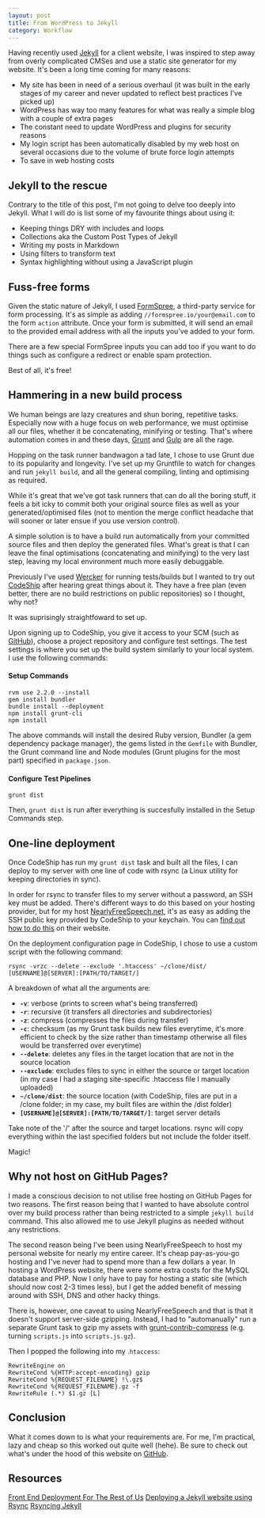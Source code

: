 ```yaml
---
layout: post
title: From WordPress to Jekyll
category: Workflow
---
```


Having recently used [Jekyll](http://jekyllrb.com) for a client website, I was inspired to step away from overly complicated CMSes and use a static site generator for my website. It's been a long time coming for many reasons:

* My site has been in need of a serious overhaul (it was built in the early stages of my career and never updated to reflect best practices I've picked up)
* WordPress has way too many features for what was really a simple blog with a couple of extra pages
* The constant need to update WordPress and plugins for security reasons
* My login script has been automatically disabled by my web host on several occasions due to the volume of brute force login attempts
* To save in web hosting costs

## Jekyll to the rescue

Contrary to the title of this post, I'm not going to delve too deeply into Jekyll. What I will do is list some of my favourite things about using it:

* Keeping things DRY with includes and loops
* Collections aka the Custom Post Types of Jekyll
* Writing my posts in Markdown
* Using filters to transform text
* Syntax highlighting without using a JavaScript plugin

## Fuss-free forms

Given the static nature of Jekyll, I used [FormSpree](http://formspree.io/), a third-party service for form processing. It's as simple as adding `//formspree.io/your@email.com` to the form `action` attribute. Once your form is submitted, it will send an email to the provided email address with all the inputs you've added to your form.

There are a few special FormSpree inputs you can add too if you want to do things such as configure a redirect or enable spam protection.

Best of all, it's free!

## Hammering in a new build process

We human beings are lazy creatures and shun boring, repetitive tasks. Especially now with a huge focus on web performance, we must optimise all our files, whether it be concatenating, minifying or testing. That's where automation comes in and these days, [Grunt](http://gruntjs.com/) and [Gulp](http://gulpjs.com/) are all the rage.

Hopping on the task runner bandwagon a tad late, I chose to use Grunt due to its popularity and longevity. I've set up my Gruntfile to watch for changes and run `jekyll build`, and all the general compiling, linting and optimising as required.

While it's great that we've got task runners that can do all the boring stuff, it feels a bit icky to commit both your original source files as well as your generated/optimised files (not to mention the merge conflict headache that will sooner or later ensue if you use version control). 

A simple solution is to have a build run automatically from your committed source files and then deploy the generated files. What's great is that I can leave the final optimisations (concatenating and minifying) to the very last step, leaving my local environment much more easily debuggable.

Previously I've used [Wercker](http://wercker.com/) for running tests/builds but I wanted to try out [CodeShip](http://codeship.com/) after hearing great things about it. They have a free plan (even better, there are no build restrictions on public repositories) so I thought, why not?

It was suprisingly straightfoward to set up.

Upon signing up to CodeShip, you give it access to your SCM (such as [GitHub](http://github.com/)), choose a project repository and configure test settings. The test settings is where you set up the build system similarly to your local system. I use the following commands:

#### Setup Commands

```
rvm use 2.2.0 --install
gem install bundler
bundle install --deployment
npm install grunt-cli
npm install
```

The above commands will install the desired Ruby version, Bundler (a gem dependency package manager), the gems listed in the `Gemfile` with Bundler, the Grunt command line and Node modules (Grunt plugins for the most part) specified in `package.json`.

#### Configure Test Pipelines

```
grunt dist
```

Then, `grunt dist` is run after everything is succesfully installed in the Setup Commands step.

## One-line deployment

Once CodeShip has run my `grunt dist` task and built all the files, I can deploy to my server with one line of code with rsync (a Linux utility for keeping directories in sync).

In order for rsync to transfer files to my server without a password, an SSH key must be added. There's different ways to do this based on your hosting provider, but for my host [NearlyFreeSpeech.net](https://www.nearlyfreespeech.net/), it's as easy as adding the SSH public key provided by CodeShip to your keychain. You can [find out how to do this](https://faq.nearlyfreespeech.net/section/uploading/sshkeys#sshkeys) on their website.

On the deployment configuration page in CodeShip, I chose to use a custom script with the following command:

```
rsync -vrzc --delete --exclude '.htaccess' ~/clone/dist/ [USERNAME]@[SERVER]:[PATH/TO/TARGET/]
```

A breakdown of what all the arguments are:

* **`-v`**: verbose (prints to screen what's being transferred)
* **`-r`**: recursive (it transfers all directories and subdirectories)
* **`-z`**: compress (compresses the files during transfer)
* **`-c`**: checksum (as my Grunt task builds new files everytime, it's more efficient to check by the size rather than timestamp otherwise all files would be transferred over everytime)
* **`--delete`**: deletes any files in the target location that are not in the source location
* **`--exclude`**: excludes files to sync in either the source or target location (in my case I had a staging site-specific .htaccess file I manually uploaded)
* **`~/clone/dist`**: the source location (with CodeShip, files are put in a /clone folder; in my case, my built files are within the /dist folder)
* **`[USERNAME]@[SERVER]:[PATH/TO/TARGET/]`**: target server details

Take note of the '/' after the source and target locations. rsync will copy everything within the last specified folders but not include the folder itself.

Magic!

## Why not host on GitHub Pages?

I made a conscious decision to not utilise free hosting on GitHub Pages for two reasons. The first reason being that I wanted to have absolute control over my build process rather than being restricted to a simple `jekyll build` command. This also allowed me to use Jekyll plugins as needed without any restrictions.

The second reason being I've been using NearlyFreeSpeech to host my personal website for nearly my entire career. It's cheap pay-as-you-go hosting and I've never had to spend more than a few dollars a year. In hosting a WordPress website, there were some extra costs for the MySQL database and PHP. Now I only have to pay for hosting a static site (which should now cost 2-3 times less), but I get the added benefit of messing around with SSH, DNS and other hacky things.

There is, however, one caveat to using NearlyFreeSpeech and that is that it doesn't support server-side gzipping. Instead, I had to "automanually" run a separate Grunt task to gzip my assets with [grunt-contrib-compress](https://github.com/gruntjs/grunt-contrib-compress) (e.g. turning `scripts.js` into `scripts.js.gz`).

Then I popped the following into my .`htaccess`:

```
RewriteEngine on
RewriteCond %{HTTP:accept-encoding} gzip
RewriteCond %{REQUEST_FILENAME} !\.gz$
RewriteCond %{REQUEST_FILENAME}.gz -f
RewriteRule (.*) $1.gz [L]
```

## Conclusion

What it comes down to is what your requirements are. For me, I'm practical, lazy and cheap so this worked out quite well (hehe). Be sure to check out what's under the hood of this website on [GitHub](https://github.com/ginaliao/ginaliao.com).

## Resources

[Front End Deployment For The Rest of Us](http://medoingthings.com/writing/2015/03/front-end-deployment-for-the-rest-of-us)
[Deploying a Jekyll website using Rsync](https://www.basbarten.nl/jekyll-deployment/2014/deploying-a-jekyll-website-using-rsync/)
[Rsyncing Jekyll](http://nathangrigg.net/2012/04/rsyncing-jekyll/)